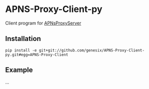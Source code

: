 # APNS-Proxy-Client-py

Client program for [APNsProxyServer](https://github.com/genesix/APNS-Proxy-Server)

## Installation

```
pip install -e git+git://github.com/genesix/APNS-Proxy-Client-py.git#egg=APNS-Proxy-Client
```

## Example

...
